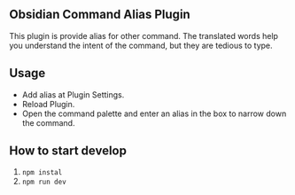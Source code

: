 ## Obsidian Command Alias Plugin

This plugin is provide alias for other command.
The translated words help you understand the intent of the command, but they are tedious to type.

## Usage

- Add alias at Plugin Settings.
- Reload Plugin.
- Open the command palette and enter an alias in the box to narrow down the command.

## How to start develop

1. `npm instal`
2. `npm run dev`

